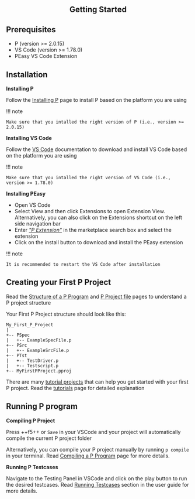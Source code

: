 <style>
  .md-typeset h1,
  .md-content__button {
    display: none;
  }
  
</style>

<div align="center">
  <h2>Getting Started</h2>
</div>

## **Prerequisites**

* P (version >= 2.0.15)
* VS Code (version >= 1.78.0)
* PEasy VS Code Extension

## **Installation**

**Installing P**

Follow the [Installing P](https://p-org.github.io/P/getstarted/install/) page to install P based on the platform you are using


!!! note

    Make sure that you intalled the right version of P (i.e., version >= 2.0.15)

**Installing VS Code**

Follow the [VS Code](https://code.visualstudio.com/docs) documentation to download and install VS Code based on the platform you are using

!!! note

    Make sure that you intalled the right version of VS Code (i.e., version >= 1.78.0)

**Installing PEasy**

* Open VS Code
* Select View and then click Extensions to open Extension View. Alternatively, you can also click on the Extensions shortcut on the left side navigation bar
* Enter [*"P Extension"*](vscode:extension/PLanguage.p-extension) in the marketplace search box and select the extension
* Click on the install button to download and install the PEasy extension

!!! note

    It is recommended to restart the VS Code after installation

## **Creating your First P Project**

Read the [Structure of a P Program](https://p-org.github.io/P/advanced/structureOfPProgram/) and [P Project file](https://p-org.github.io/P/advanced/PProject/) pages to understand a P project structure

Your First P Project structure should look like this:
```
My_First_P_Project
|
+-- PSpec
|   +-- ExampleSpecFile.p
+-- PSrc
|   +-- ExampleSrcFile.p
+-- PTst
|   +-- TestDriver.p
|   +-- Testscript.p
+-- MyFirstPProject.pproj
```
There are many [tutorial projects](https://github.com/p-org/P/tree/master/Tutorial) that can help you get started with your first P project. Read the [tutorials](https://p-org.github.io/P/tutsoutline/) page for detailed explanation

## **Running P program** 

**Compiling P Project**

Press ++f5++ or `Save` in your VSCode and your project will automatically compile the current P project folder

Alternatively, you can compile your P project manually by running `p compile` in your terminal. Read [Compiling a P Program](https://p-org.github.io/P/getstarted/usingP/) page for more details.

**Running P Testcases**

Navigate to the Testing Panel in VSCode and click on the play button to run the desired testcases. Read [Running Testcases](runningTestcases.md) section in the user guide for more details.